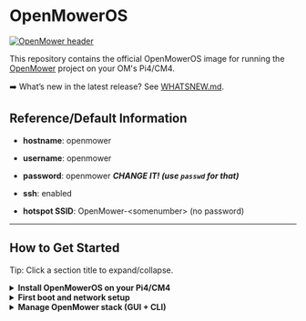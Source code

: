 # OpenMowerOS

[![OpenMower header](.github/img/open_mower_header.jpg)](https://github.com/ClemensElflein/OpenMower)

This repository contains the official OpenMowerOS image for running the [OpenMower](https://github.com/ClemensElflein/OpenMower) project on your OM's Pi4/CM4.

➡️ What’s new in the latest release? See [WHATSNEW.md](./WHATSNEW.md).

## Reference/Default Information

- **hostname**: openmower

- **username**: openmower

- **password**: openmower ***CHANGE IT! (use `passwd` for that)***

- **ssh**: enabled

- **hotspot SSID**: OpenMower-\<somenumber\> (no password)


***

## How to Get Started

Tip: Click a section title to expand/collapse.

<details>
<summary><b>Install OpenMowerOS on your Pi4/CM4</b></summary>


1. Flash the latest image (link TODO) to an SD card, preferably using [**Raspberry Pi** Imager](https://www.raspberrypi.com/software/).

2. ***Optional: Raspberry Pi Imager configuration***<br>
   When prompted by Raspberry Pi Imager, you can change some custom settings:
   1. As shown here, but never use a username other than `openmower`!<br>
   ![General Settings](.github/img/rpimager_general.png)
   2. You may also add your SSH public key for quicker SSH login;
   password login remains active (even if it's an either/or selection).<br>
   ![SSH Settings](.github/img/rpimager_ssh.png)
   
</details>

<details>
<summary><b>First boot and network setup</b></summary>

3. After writing the image, eject the card, insert it into your mowers Pi4 or xCore, and turn it on.

4. Your Pi will boot multiple times.<br>
   ***Sometimes, after the first boot, it may fail to reboot*** (red LED near the HDMI plug remains on, whereas the green one doesn't flicker anymore). If that happens, a power cycle will get it back on track.

5. ***If you skipped step 2: Comitup hotspot***<br>
If you didn't enter your Wifi settings when asked for the custom settings during Pi Imager (see step 2), or if you accidentally entered the wrong Wifi settings:

   1. After a short time, an "OpenMower-\<somenumber>" Wifi hotspot should appear. Connect to it.

   2. Once you are connected to the OpenMower-\<somenumber> hotspot, your default browser should open automatically and display the WiFi configuration page (if not, open http://10.41.0.1).

      <p align="center"><img src=".github/img/comitup_hotspot.png" style="width:50%"></p>

   3. Click on your home WiFi and fill in your password.

   4. The hotspot will disappear and the mower should connect to your WiFi.

6. Try pinging your mower via `ping openmower` (or the hostname you entered during Pi Imager). If the host can't be found, check your router for the mower's IP address.

7.  SSH into your mower via `ssh openmower@openmower` or `ssh openmower@<your hostname or mower's IP address>` (password 'openmower' or the one you entered during Raspberry Pi Imager).

8. ***Optional:***<br>
   1. If you didn't configure a custom password during step 2, change your password now via `passwd`.
   2. Use `raspi-config` to change keyboard, timezone, WLAN country and the like (if not configured in Raspberry Pi Imager's custom settings).


 </details>

<details>
<summary><b>Manage OpenMower stack (GUI + CLI)</b></summary>
<br>
'Dockge' (a container manager GUI) gets automatically pulled and started after a couple of minutes (after final boot).<br>
For each relevant GUI action, a CLI alternative is available via a powerful `openmower` command; both are listed below.<br><br>

9. Connect to the container manager:
   - GUI: Open <http://openmower:5001> (or your individual hostname if changed), and create a Dockge admin user with your preferred credentials:<br>
   ![Create Admin Account](.github/img/dockge_01.jpg)
   - CLI: SSH into your Pi: `ssh openmower@openmower` (or your configured hostname).

10. Configure the stack (.env)
    - GUI: 
      ![](.github/img/dockge_02_select_and_edit.jpg)
      ![](.github/img/dockge_03_edit.jpg)
      ![](.github/img/dockge_04_save.jpg)
    - CLI: `openmower configure`

11. Start the stack (inclusive initial pull)
    - GUI: 
      ![](.github/img/dockge_05_start.jpg)
    - CLI:
      ```
      openmower pull
      openmower start
      ```

12. Check status and open the OpenMower webApp
    - GUI:
      ![](.github/img/dockge_06_active.jpg)
      - CLI: `openmower status` should list three services (open_mower_ros, Mosquitto, OpenMowerApp), all with status 'up'.<br>
         If so, open a browser and visit http://openmower:8080 (or your configured hostname).

</details>

